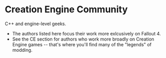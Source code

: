 # Creation Engine Community

C++ and engine-level geeks.

- The authors listed here focus their work more exlcusively on Fallout 4.
- See the CE section for authors who work more broadly on Creation Engine games -- that's where you'll find many of the "legends" of modding.